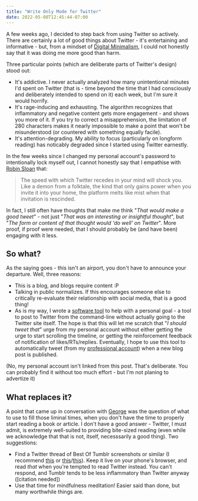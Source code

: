 ```yaml
---
title: "Write Only Mode for Twitter"
date: 2022-05-08T12:45:44-07:00
---
```

A few weeks ago, I decided to step back from using Twitter so actively. There are certainly a lot of good things about Twitter - it's entertaining and informative - but, from a mindset of [Digital Minimalism](https://www.calnewport.com/books/digital-minimalism/), I could not honestly say that it was doing me more good than harm.
<!--more-->
Three particular points (which are deliberate parts of Twitter's design) stood out:
* It's addictive. I never actually analyzed how many unintentional minutes I'd spent on Twitter (that is - time beyond the time that I had consciously and deliberately intended to spend on it) each week, but I'm sure it would horrify.
* It's rage-inducing and exhausting. The algorithm recognizes that inflammatory and negative content gets more engagement - and shows you more of it. If you try to correct a misapprehension, the limitation of 280 characters makes it nearly impossible to make a point that won't be misunderstood (or countered with something equally facile).
* It's attention-degrading. My ability to focus (particularly on longform reading) has noticably degraded since I started using Twitter earnestly.

In the few weeks since I changed my personal account's password to intentionally lock myself out, I cannot honestly say that I empathise with [Robin Sloan](https://www.robinsloan.com/lab/lost-thread/) that:

> The speed with which Twitter recedes in your mind will shock you. Like a demon from a folktale, the kind that only gains power when you invite it into your home, the platform melts like mist when that invitation is rescinded.

In fact, I still often have thoughts that make me think "_That would make a good tweet_" - not just "_That was an interesting or insightful thought_", but "_The form or content of that thought would 'do well' on Twitter_". More proof, if proof were needed, that I should probably be (and have been) engaging with it less.

## So what?

As the saying goes - this isn't an airport, you don't have to announce your departure. Well, three reasons:
* This is a blog, and blogs require content :P
* Talking in public normalizes. If this encourages someone else to critically re-evaluate their relationship with social media, that is a good thing!
* As is my way, I wrote a [software tool](https://github.com/scubbo/writeOnlyTwitter) to help with a personal goal - a tool to post to Twitter from the command-line without actually going to the Twitter site itself. The hope is that this will let me scratch that "_I should tweet that_" urge from my personal account without either getting the urge to start scrolling the timeline, or getting the reinforcement feedback of notification of likes/RTs/replies. Eventually, I hope to use this tool to automatically tweet (from my [professional account](https://twitter.com/jacksquaredson/)) when a new blog post is published.

(No, my personal account isn't linked from this post. That's deliberate. You can probably find it without too much effort - but I'm not planing to advertize it)

## What replaces it?

A point that came up in conversation with [George](https://www.georgelockett.com/shards) was the question of what to use to fill those liminal times, when you don't have the time to properly start reading a book or article. I don't have a good answer - Twitter, I must admit, is extremely well-suited to providing bite-sized reading (even while we acknowledge that that is not, itself, necesssarily a good thing). Two suggestions:
* Find a Twitter thread of Best Of Tumblr screenshots or similar (I recommend [this](https://twitter.com/exaltiora/status/1523422802711171072) or [this](https://twitter.com/woniiwasp/status/1522763544751747072)/[this](https://twitter.com/xoDrVenture/status/1188222250513850373)). Keep it live on your phone's browser, and read _that_ when you're tempted to read Twitter instead. You can't respond, and Tumblr tends to be less inflammatory than Twitter anyway ([citation needed])
* Use that time for mindfulness meditation! Easier said than done, but many worthwhile things are.
